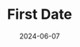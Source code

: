 ---
title: First Date
Theatre: Amelia Community Theatre
Venue: ACT Main Stage
date: 2024-06-07
opening_date: 2024-06-07
closing_date: 2024-06-22
showtimes:
- 2024-06-07 19:30:00
- 2024-06-08 19:30:00
- 2024-06-09 14:00:00
- 2024-06-13 19:30:00
- 2024-06-14 19:30:00
- 2024-06-15 19:30:00
- 2024-06-16 14:00:00
- 2024-06-20 19:30:00
- 2024-06-21 19:30:00
- 2024-06-22 19:30:00
featured_image: 2024-First-Date-2.webp
featured_image_alt: Poster for First Date
featured_image_caption: Poster for First Date
featured_image_attr: 
featured_image_attr_link: 
playbill:
Website: 
Tickets: https://app.arts-people.com/index.php?ticketing=act11
show_details: 
cast:
crew:
orchestra:
Genres:
- Musical
- Comedy
- Romance
Description: 
---